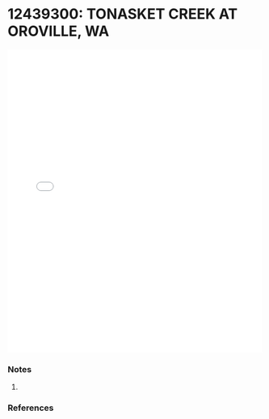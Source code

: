 # 12439300: TONASKET CREEK AT OROVILLE, WA

<iframe src="/_static/stations/12439300_fdc.html" width="100%" height="600" frameborder="0"></iframe>

### Notes
1. 

### References


